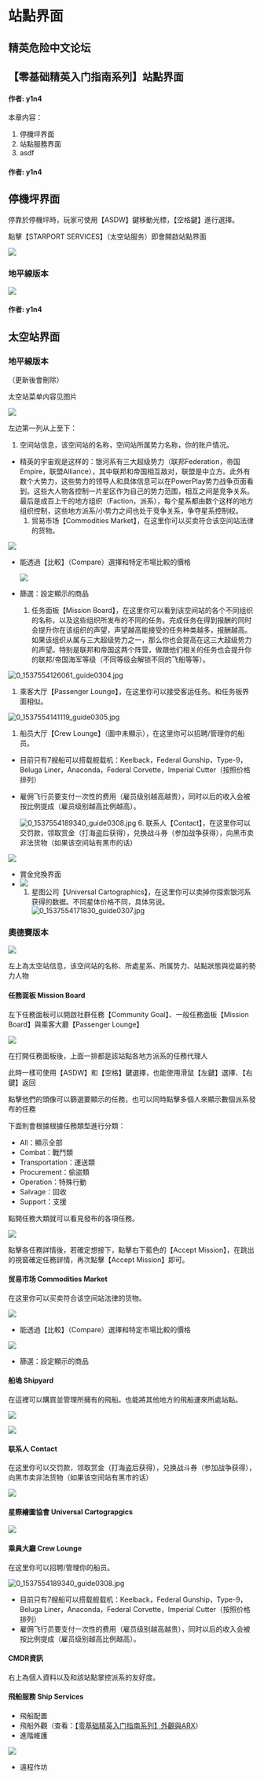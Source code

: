 # 站點界面

## 精英危险中文论坛

## 【零基础精英入门指南系列】站點界面

#### 作者: y1n4

本章内容：

1. 停機坪界面
2. 站點服務界面
3. asdf

#### 作者: y1n4

## 停機坪界面

停靠於停機坪時，玩家可使用【ASDW】鍵移動光標，【空格鍵】進行選擇。

點擊【STARPORT SERVICES】（太空站服务）即會開啟站點界面

![](https://qiniu.elitedanger.cn/assets/files/2021-04-16/1618580147-747641-landingpadpanelody01.jpeg)

### 地平線版本

![](https://qiniu.elitedanger.cn/assets/files/2021-01-02/1609559704-161120-stationmenu01.png)

#### 作者: y1n4

## 太空站界面

### 地平線版本

（更新後會刪除）

太空站菜单内容见图片

![](https://qiniu.elitedanger.cn/assets/files/2021-01-02/1609559690-887911-stationmenu02.png)

左边第一列从上至下：

1. 空间站信息，该空间站的名称，空间站所属势力名称，你的账户情况。

* 精英的宇宙观是这样的：银河系有三大超级势力（联邦Federation，帝国Empire，联盟Alliance），其中联邦和帝国相互敌对，联盟是中立方。此外有数个大势力，这些势力的领导人和具体信息可以在PowerPlay势力战争页面看到。这些大人物各控制一片星区作为自己的势力范围，相互之间是竞争关系。最后是成百上千的地方组织（Faction，派系），每个星系都由数个这样的地方组织控制，这些地方派系/小势力之间也处于竞争关系，争夺星系控制权。
  1. 贸易市场【Commodities Market】，在这里你可以买卖符合该空间站法律的货物。  

![](https://qiniu.elitedanger.cn/assets/files/2021-01-02/1609569533-843030-stationcommoditiesmarket.png)

* 能透過【比較】（Compare）選擇和特定市場比較的價格

  ![](https://qiniu.elitedanger.cn/assets/files/2021-01-02/1609569728-351736-stationcommoditiesmarketcompare.png)

* 篩選：設定顯示的商品
  1. 任务面板【Mission Board】，在这里你可以看到该空间站的各个不同组织的名称，以及这些组织所发布的不同的任务。完成任务在得到报酬的同时会提升你在该组织的声望，声望越高能接受的任务种类越多，报酬越高。如果该组织从属与三大超级势力之一，那么你也会提高在这三大超级势力的声望。特别是联邦和帝国这两个阵营，做跟他们相关的任务也会提升你的联邦/帝国海军等级（不同等级会解锁不同的飞船等等）。   

![0\_1537554126061\_guide0304.jpg](https://cdn.elitedanger.cn/FgHmRZ6O6NxCL50m9lgU4Vo5RaaT)

1. 乘客大厅【Passenger Lounge】，在这里你可以接受客运任务。和任务板界面相似。   

![0\_1537554141119\_guide0305.jpg](https://cdn.elitedanger.cn/FvzzegmsdAbDjjcYdxtMgIDmHHhQ)

1. 船员大厅【Crew Lounge】（圖中未顯示），在这里你可以招聘/管理你的船员。

* 目前只有7艘船可以搭载舰载机：Keelback，Federal Gunship，Type-9，Beluga Liner，Anaconda，Federal Corvette，Imperial Cutter（按照价格排列）
* 雇佣飞行员要支付一次性的费用（雇员级别越高越贵），同时以后的收入会被按比例提成（雇员级别越高比例越高）。

  ![0\_1537554189340\_guide0308.jpg](https://cdn.elitedanger.cn/FqCkbfECbepmEAMFBEdOZR4uiVaH) 6. 联系人【Contact】，在这里你可以交罚款，领取赏金（打海盗后获得），兑换战斗券（参加战争获得），向黑市卖非法货物（如果该空间站有黑市的话）

![](https://qiniu.elitedanger.cn/assets/files/2021-01-02/1609570462-336823-stationmenucontact.png)

* 賞金兌換界面
* ![](https://qiniu.elitedanger.cn/assets/files/2021-01-02/1609570786-108620-stationmenucontactauthority.png)
  1. 星图公司【Universal Cartographics】，在这里你可以卖掉你探索银河系获得的数据。不同星体价格不同，具体另说。![0\_1537554171830\_guide0307.jpg](https://cdn.elitedanger.cn/Fhz_Bsz1WcOqMC5x8rBCMOzQ-SCf)

### 奧德賽版本

![](https://qiniu.elitedanger.cn/assets/files/2021-04-16/1618578014-690033-stationpanelody01.jpeg)

左上為太空站信息，该空间站的名称、所處星系、所属势力、站點狀態與從屬的勢力人物

#### 任務面板 Mission Board

左下任務面板可以開啟社群任務【Community Goal】、一般任務面板【Mission Board】與乘客大廳【Passenger Lounge】

![](https://qiniu.elitedanger.cn/assets/files/2021-03-30/1617124480-910909-terminalmissionboard.jpeg)

在打開任務面板後，上面一排都是該站點各地方派系的任務代理人

此時一樣可使用【ASDW】和【空格】鍵選擇，也能使用滑鼠【左鍵】選擇、【右鍵】返回

點擊他們的頭像可以篩選要顯示的任務，也可以同時點擊多個人來顯示數個派系發布的任務

下面則會根據根據任務類型進行分類：

* All：顯示全部
* Combat：戰鬥類
* Transportation：運送類
* Procurement：偷盜類
* Operation：特殊行動
* Salvage：回收
* Support：支援

點開任務大類就可以看見發布的各項任務。

![](https://qiniu.elitedanger.cn/assets/files/2021-04-16/1618579618-87837-missionboardody01.jpeg)

點擊各任務詳情後，若確定想接下，點擊右下藍色的【Accept Mission】，在跳出的視窗確定任務詳情，再次點擊【Accept Mission】即可。

#### 贸易市场 Commodities Market

在这里你可以买卖符合该空间站法律的货物。

![](https://qiniu.elitedanger.cn/assets/files/2021-01-02/1609569533-843030-stationcommoditiesmarket.png)

* 能透過【比較】（Compare）選擇和特定市場比較的價格  

![](https://qiniu.elitedanger.cn/assets/files/2021-01-02/1609569728-351736-stationcommoditiesmarketcompare.png)

* 篩選：設定顯示的商品

#### 船塢 Shipyard

在這裡可以購買並管理所擁有的飛船。也能將其他地方的飛船運來所處站點。

![](https://qiniu.elitedanger.cn/assets/files/2021-04-08/1617901983-586495-inter-astra02.jpeg)

![](https://qiniu.elitedanger.cn/assets/files/2021-04-08/1617902183-358572-inter-astra03.jpeg)

#### 联系人 Contact

在这里你可以交罚款，领取赏金（打海盗后获得），兑换战斗券（参加战争获得），向黑市卖非法货物（如果该空间站有黑市的话）

![](https://qiniu.elitedanger.cn/assets/files/2021-04-16/1618602253-330501-stationpanelcontact01.jpeg)

#### 星際繪圖協會 Universal Cartograpgics

![](https://qiniu.elitedanger.cn/assets/files/2021-04-16/1618602341-601082-stationpanelunicart01.jpeg)

#### 乘員大廳 Crew Lounge

在这里你可以招聘/管理你的船员。

![0\_1537554189340\_guide0308.jpg](https://cdn.elitedanger.cn/FqCkbfECbepmEAMFBEdOZR4uiVaH)

* 目前只有7艘船可以搭载舰载机：Keelback，Federal Gunship，Type-9，Beluga Liner，Anaconda，Federal Corvette，Imperial Cutter（按照价格排列）
* 雇佣飞行员要支付一次性的费用（雇员级别越高越贵），同时以后的收入会被按比例提成（雇员级别越高比例越高）。

#### CMDR資訊

右上為個人資料以及和該站點掌控派系的友好度。

#### 飛船服務 Ship Services

* 飛船配置
* 飛船外觀（查看：[【零基础精英入门指南系列】外觀與ARX](https://forum.elitedanger.cn/d/763-arx)）
* 進階維護  

![](https://qiniu.elitedanger.cn/assets/files/2021-04-16/1618602801-836809-stationpaneladvmaint01.jpeg)

* 遠程作坊

